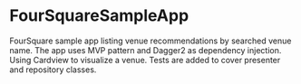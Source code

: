 # FourSquareSampleApp

FourSquare sample app listing venue recommendations by searched venue name. The app uses MVP pattern and Dagger2 as dependency injection.
Using Cardview to visualize a venue. Tests are added to cover presenter and repository classes. 
